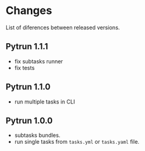 # Changes

List of diferences between released versions.

## Pytrun 1.1.1

- fix subtasks runner
- fix tests

## Pytrun 1.1.0

- run multiple tasks in CLI

## Pytrun 1.0.0

- subtasks bundles.
- run single tasks from `tasks.yml` or `tasks.yaml` file.